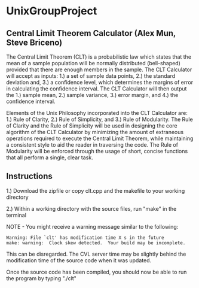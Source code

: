 UnixGroupProject
================
## Central Limit Theorem Calculator (Alex Mun, Steve Briceno)

The Central Limit Theorem (CLT) is a probabilistic law which states that the mean 
of a sample population will be normally distributed (bell-shaped) provided that 
there are enough members in the sample. The CLT Calculator will accept as inputs: 
1.) a set of sample data points, 2.) the standard deviation and, 3.) a confidence 
level, which determines the margins of error in calculating the confidence interval. 
The CLT Calculator will then output the 1.) sample mean, 2.) sample variance, 
3.) error margin, and 4.) the confidence interval.

Elements of the Unix Philosophy incorporated into the CLT Calculator are: 1.) 
Rule of Clarity, 2.) Rule of Simplicity, and 3.) Rule of Modularity. The Rule of 
Clarity and the Rule of Simplicity will be used in designing the core algorithm 
of the CLT Calculator by minimizing the amount of extraneous operations required to 
execute the Central Limit Theorem, while maintaining a consistent style to aid
the reader in traversing the code. The Rule of Modularity will be enforced through
the usage of short, concise functions that all perform a single, clear task.

## Instructions

1.) Download the zipfile or copy clt.cpp and the makefile to your working directory

2.) Within a working directory with the source files, run "make" in the terminal

NOTE - You might receive a warning message similar to the following:

```
Warning: File `clt' has modification time X s in the future
make: warning:  Clock skew detected.  Your build may be incomplete.
```

This can be disregarded. The CVL server time may be slightly behind the modification time of the source code when it was updated.

Once the source code has been compiled, you should now be able to run the program by typing "./clt"
